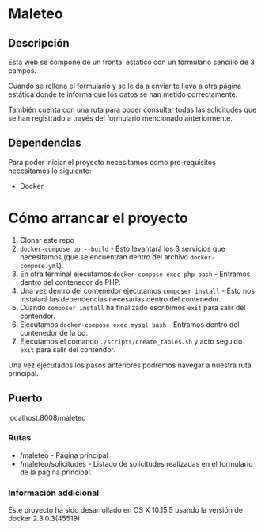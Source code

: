 # Maleteo
## Descripción
Esta web se compone de un frontal estático con un formulario sencillo de 3 campos.

Cuando se rellena el formulario y se le da a enviar te lleva a otra página estática donde te informa que los datos se han metido correctamente.

También cuenta con una ruta para poder consultar todas las solicitudes que se han registrado a través del formulario mencionado anteriormente.

## Dependencias
Para poder iniciar el proyecto necesitamos como pre-requisitos necesitamos lo siguiente:

* Docker

# Cómo arrancar el proyecto
1. Clonar este repo
2. `docker-compose up --build` - Esto levantará los 3 servicios que necesitamos (que se encuentran dentro del archivo `docker-compose.yml`).
3. En otra terminal ejecutamos `docker-compose exec php bash` - Entramos dentro del contenedor de PHP.
4. Una vez dentro del contenedor ejecutamos `composer install` - Esto nos instalará las dependencias necesarias dentro del contenedor.
5. Cuando `composer install` ha finalizado escribimos `exit` para salir del contendor.
6. Ejecutamos `docker-compose exec mysql bash` - Entramos dentro del contenedor de la bd.
7. Ejecutamos el comando `./scripts/create_tables.sh` y acto seguido `exit` para salir del contendor.

Una vez ejecutados los pasos anteriores podremos navegar a nuestra ruta principal.

## Puerto
localhost:8008/maleteo

### Rutas
* /maleteo - Página principal
* /maleteo/solicitudes - Listado de solicitudes realizadas en el formulario de la página principal.

### Información addicional
Este proyecto ha sido desarrollado en OS X 10.15.5 usando la versión de docker 2.3.0.3(45519)